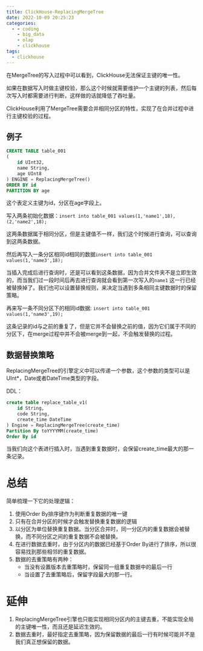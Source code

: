 ```yaml
---
title: ClickHouse-ReplacingMergeTree
date: 2022-10-09 20:25:23
categories:
  - - coding
    - big_data
    - olap
    - clickhouse
tags:
  - clickhouse
---
```


在MergeTree的写入过程中可以看到，ClickHouse无法保证主键的唯一性。

如果在数据写入时做主键校验，那么这个时候就需要维护一个主键的列表，然后每次写入时都需要进行判断，这样做的话就降低了吞吐量。

ClickHouse利用了MergeTree需要合并相同分区的特性，实现了在合并过程中进行主键校验的过程。

## 例子

```sql
CREATE TABLE table_001
(
    id UInt32,
    name String,
  	age UInt8
) ENGINE = ReplacingMergeTree()
ORDER BY id
PARTITION BY age
```

这个表定义主键为id，分区在age字段上。

写入两条初始化数据：`insert into table_001 values(1,'name1',18),(2,'name2',18);`

这两条数据属于相同分区，但是主键值不一样，我们这个时候进行查询，可以查询到这两条数据。

然后再写入一条分区相同id相同的数据`insert into table_001 values(1,'name3',18);`

当插入完成后进行查询时，还是可以看到这条数据，因为合并文件夹不是立即生效的，而当我们过一段时间后再去进行查询就会看到第一次写入的`name1` 这一行已经被替换掉了。我们也可以设置替换规则，来决定当遇到多条相同主键数据时的保留策略。

再来写一条不同分区下的相同id数据: `insert into table_001 values(1,'name3',19);`

这条记录的id与之前的重复了，但是它并不会替换之前的值，因为它们属于不同的分区下，在merge过程中并不会被merge到一起，不会触发替换的过程。

## 数据替换策略

ReplacingMergeTree的引擎定义中可以传递一个参数，这个参数的类型可以是UInt*，Date或者DateTime类型的字段。

DDL：

```sql
create table replace_table_v1(
	id String,
	code String,
	create_time DateTime
) Engine = ReplacingMergeTree(create_time)
Partition By toYYYYMM(create_time)
Order By id
```

当我们向这个表进行插入时，当遇到重复数据时，会保留create_time最大的那一条记录。

# 总结

简单梳理一下它的处理逻辑：

1.  使用Order By排序键作为判断重复数据的唯一键
2.  只有在合并分区的时候才会触发替换重复数据的逻辑
3.  以分区为单位替换重复数据。当分区合并时，同一分区内的重复数据会被替换，而不同分区之间的重复数据不会被替换。
4.  在进行数据去重时，由于分区内的数据已经基于Order By进行了排序，所以很容易找到那些相邻的重复数据。
5.  数据的去重策略有两种：
    -   当没有设置版本去重策略时，保留同一组重复数据中的最后一行
    -   当设置了去重策略后，保留字段最大的那一行。

# 延伸

1.  ReplacingMergeTree引擎也只能实现相同分区内的主键去重，不能实现全局的主键唯一性，而且还是延迟生效的。
2.  数据去重时，最好指定去重策略，因为保留数据的最后一行有时候可能并不是我们真正想保留的数据。